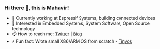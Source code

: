 <!--
**mahavirj/mahavirj** is a ✨ _special_ ✨ repository because its `README.md` (this file) appears on your GitHub profile.

Here are some ideas to get you started:

- 🔭 I’m currently working on ...
- 🌱 I’m currently learning ...
- 👯 I’m looking to collaborate on ...
- 🤔 I’m looking for help with ...
- 💬 Ask me about ...
- 📫 How to reach me: ...
- 😄 Pronouns: ...
- ⚡ Fun fact: ...
-->

### Hi there 👋, this is Mahavir!

- 🔭 Currently working at Espressif Systems, building connected devices
- 🌱 Interested in Embedded Systems, System Software, Open Source technology
- 📫 How to reach me: [Twitter](https://twitter.com/mahavirjain) | [Blog](https://medium.com/@mahavirj)
- ⚡ Fun fact: Wrote small X86/ARM OS from scratch - [Tinyos](https://github.com/mahavirj/tinyos)
